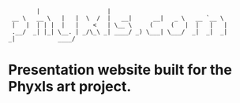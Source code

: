 ```
        |                   |                                  
 __ \   __ \   |   |  \  /  |   __|      __|   _ \   __ `__ \  
 |   |  | | |  |   |    <   | \__ \     (     (   |  |   |   | 
 .__/  _| |_| \__. | _/\_\ _| ____/ _) \___| \___/  _|  _|  _| 
_|            ____/                                            

```

# Presentation website built for the Phyxls art project.

